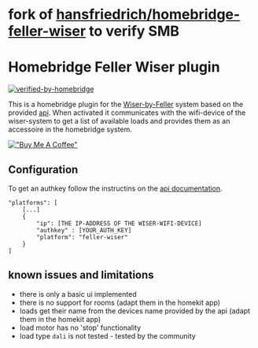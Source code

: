 # fork of [hansfriedrich/homebridge-feller-wiser](https://github.com/hansfriedrich/homebridge-feller-wiser) to verify SMB
# Homebridge Feller Wiser plugin

[![verified-by-homebridge](https://badgen.net/badge/homebridge/verified/purple)](https://github.com/homebridge/homebridge/wiki/Verified-Plugins)


This is a homebridge plugin for the [Wiser-by-Feller](https://wiser.feller.ch/) system based on the provided [api](https://github.com/Feller-AG/wiser-tutorial). 
When activated it communicates with the wifi-device of the wiser-system to get a list of available loads and provides them as an accessoire in the homebridge system.

[!["Buy Me A Coffee"](https://www.buymeacoffee.com/assets/img/custom_images/orange_img.png)](https://www.buymeacoffee.com/hansfr)

## Configuration

To get an authkey follow the instructins on the [api documentation](https://github.com/Feller-AG/wiser-tutorial/blob/main/doc/authentication.md#get-the-authentication-code).

    "platforms": [
        [...]
        {
            "ip": [THE IP-ADDRESS OF THE WISER-WIFI-DEVICE]
            "authkey" : [YOUR_AUTH_KEY]
            "platform": "feller-wiser"
        }
    ]

## known issues and limitations

* there is only a basic ui implemented
* there is no support for rooms (adapt them in the homekit app)
* loads get their name from the devices name provided by the api (adapt them in the homekit app)
* load motor has no 'stop' functionality
* load type `dali` is not tested - tested by the community
